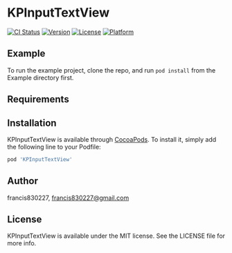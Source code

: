 # KPInputTextView

[![CI Status](http://img.shields.io/travis/francis830227/KPInputTextView.svg?style=flat)](https://travis-ci.org/francis830227/KPInputTextView)
[![Version](https://img.shields.io/cocoapods/v/KPInputTextView.svg?style=flat)](http://cocoapods.org/pods/KPInputTextView)
[![License](https://img.shields.io/cocoapods/l/KPInputTextView.svg?style=flat)](http://cocoapods.org/pods/KPInputTextView)
[![Platform](https://img.shields.io/cocoapods/p/KPInputTextView.svg?style=flat)](http://cocoapods.org/pods/KPInputTextView)

## Example

To run the example project, clone the repo, and run `pod install` from the Example directory first.

## Requirements

## Installation

KPInputTextView is available through [CocoaPods](http://cocoapods.org). To install
it, simply add the following line to your Podfile:

```ruby
pod 'KPInputTextView'
```

## Author

francis830227, francis830227@gmail.com

## License

KPInputTextView is available under the MIT license. See the LICENSE file for more info.
